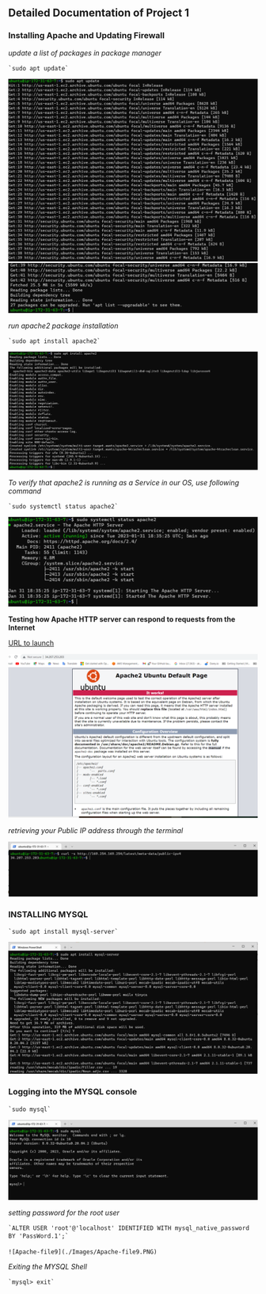 ## Detailed Documentation of Project 1
### Installing Apache and Updating Firewall

*update a list of packages in package manager*

	`sudo apt update`

![Apache-file1](./Images/Apache-file1.PNG)
![Apache-file2](./Images/Apache-file2.PNG)
    
*run apache2 package installation*

    `sudo apt install apache2`

![Apache-file3](./Images/Apache-file3.PNG)

*To verify that apache2 is running as a Service in our OS, use following command*

    `sudo systemctl status apache2`

![Apache-file4](./Images/Apache-file4.PNG)

    
**Testing how Apache HTTP server can respond to requests from the Internet**

[URL to launch](http://34.207.253.203:80)

![Apache-file5](./Images/Apache-file5.PNG)


*retrieving your Public IP address through the terminal*

![Apache-file6](./Images/Apache-file6.PNG)


### INSTALLING MYSQL

    `sudo apt install mysql-server`

![Apache-file7](./Images/Apache-file7.PNG)

 ### Logging into the MYSQL console

    `sudo mysql`

![Apache-file8](./Images/Apache-file8.PNG)

*setting password for the root user*

    `ALTER USER 'root'@'localhost' IDENTIFIED WITH mysql_native_password BY 'PassWord.1';`

    ![Apache-file9](./Images/Apache-file9.PNG)


*Exiting the MYSQL Shell*

    `mysql> exit`